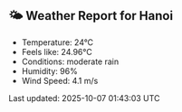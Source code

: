 <!-- WEATHER-START -->
## 🌤 Weather Report for Hanoi

- Temperature: 24°C
- Feels like: 24.96°C
- Conditions: moderate rain
- Humidity: 96%
- Wind Speed: 4.1 m/s

Last updated: 2025-10-07 01:43:03 UTC
<!-- WEATHER-END -->
